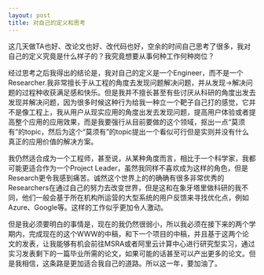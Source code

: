```yaml
---
layout: post
title: 对自己的定义和思考
---
```

这几天做TA也好、改论文也好、改代码也好，空余的时间自己思考了很多，我对自己的定义究竟是什么样子的？我究竟想要从事何种工作何种岗位？

经过思考之后我得出的结论是，我对自己的定义是一个Engineer，而不是一个Researcher.我非常擅长于从工程的角度去发现问题解决问题，并从发现->解决问题的过程种收获满足感和快乐。但是我并不擅长甚至有些讨厌从科研的角度出发去发现并解决问题，因为很多时候这种行为给我一种立一个靶子自己打的感觉，它并不是像工程上，我从用户从现实应用的角度出发去发现问题，提高用户体验或者提高整个应用的应用效果，而是我要强行从目前要做的这个领域，抠出一点“莫须有”的topic，然后为这个“莫须有”的topic提出一个看似可行但是实则并没有什么真正的应用价值的解决方案。

我仍然适合成为一个工程师，甚至说，从某种角度而言，相比于一个科学家，我都可能更适合作为一个Project Leader，虽然我同样不喜欢成为这样的角色，但是Research更令我感到痛苦。诚然这个世界上的的确确有很多非常优秀的Researchers在通过自己的努力去改变世界，但是这和在象牙塔里做科研的我不同，他们一般会基于所在机构所运营的大型系统的用户反馈来寻找优化点，例如Azure、Google等。这样的工作似乎更加令人激动。

但是我必须要明白的事情是，现在的我仍然很弱小，所以我必须在接下来的两个学期内，完成现在的这个WWW的中稿，和下一个项目的中稿，并且基于这两个论文的发表，让我能够有机会前往MSRA或者阿里云计算中心进行研究型实习，通过实习发表剩下的一篇毕业所需的论文，如果可能的话甚至可以产出更多的论文。但是我相信，这条路是更加适合我自己的道路。所以这一年，要加油了。
